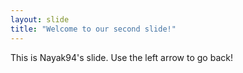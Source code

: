 ```yaml
---
layout: slide
title: "Welcome to our second slide!"
---
```

This is Nayak94's slide.
Use the left arrow to go back!
